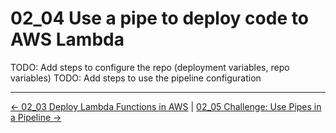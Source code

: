 # 02_04 Use a pipe to deploy code to AWS Lambda

TODO: Add steps to configure the repo (deployment variables, repo variables)
TODO: Add steps to use the pipeline configuration

<!-- FooterStart -->
---
[← 02_03 Deploy Lambda Functions in AWS](../02_03_deploy_lambda_functions_in_aws/README.md) | [02_05 Challenge: Use Pipes in a Pipeline →](../02_05_challenge_use_pipes_in_a_pipeline/README.md)
<!-- FooterEnd -->
